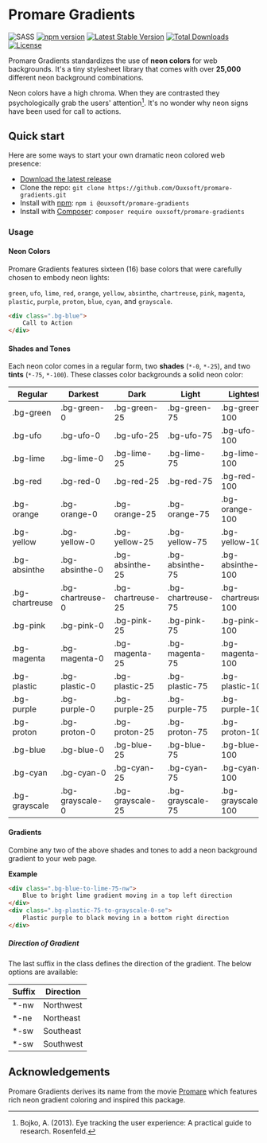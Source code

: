 # Promare Gradients
![SASS](https://img.shields.io/badge/-Sass-CC6699?style=flat-square&logo=sass&logoColor=white)
[![npm version](https://img.shields.io/npm/v/@ouxsoft/promare-gradients)](https://www.npmjs.com/package/@ouxsoft/promare-gradients)
[![Latest Stable Version](https://img.shields.io/packagist/v/Ouxsoft/promare-gradients.svg)](https://packagist.org/packages/Ouxsoft/promare-gradients) 
[![Total Downloads](https://img.shields.io/packagist/dt/Ouxsoft/promare-gradients.svg)](https://packagist.org/packages/Ouxsoft/promare-gradients)
[![License](https://img.shields.io/badge/License-Apache_2.0-blue.svg)](https://opensource.org/licenses/Apache-2.0)

Promare Gradients standardizes the use of **neon colors** for web backgrounds. 
It's a tiny stylesheet library that comes with over **25,000** different neon background combinations.

Neon colors have a high chroma. When they are contrasted they psychologically grab the users' attention[^1].
It's no wonder why neon signs have been used for call to actions.

## Quick start
Here are some ways to start your own dramatic neon colored web presence: 

- [Download the latest release](https://github.com/Ouxsoft/promare-gradients/releases)
- Clone the repo: `git clone https://github.com/Ouxsoft/promare-gradients.git`
- Install with [npm](https://www.npmjs.com/): `npm i @ouxsoft/promare-gradients`
- Install with [Composer](https://getcomposer.org/): `composer require ouxsoft/promare-gradients`

### Usage

#### Neon Colors
Promare Gradients features sixteen (16) base colors that were carefully chosen to embody neon lights:
 
`green`, `ufo`, `lime`, `red`, `orange`, `yellow`, `absinthe`, `chartreuse`, `pink`,
 `magenta`, `plastic`, `purple`, `proton`, `blue`, `cyan`, and `grayscale`.

```html
<div class=".bg-blue">
    Call to Action
</div>
```
 
#### Shades and Tones
Each neon color comes in a regular form, two **shades** (`*-0`, `*-25`), 
and two **tints** (`*-75`, `*-100`). 
These classes color backgrounds a solid neon color:

| Regular        | Darkest          | Dark              | Light             | Lightest           |
| ---            | ---              | ---               | ---               | ---                | 
| .bg-green      | .bg-green-0      | .bg-green-25      | .bg-green-75      | .bg-green-100      |
| .bg-ufo        | .bg-ufo-0        | .bg-ufo-25        | .bg-ufo-75        | .bg-ufo-100        |
| .bg-lime       | .bg-lime-0       | .bg-lime-25       | .bg-lime-75       | .bg-lime-100       | 
| .bg-red        | .bg-red-0        | .bg-red-25        | .bg-red-75        | .bg-red-100        |
| .bg-orange     | .bg-orange-0     | .bg-orange-25     | .bg-orange-75     | .bg-orange-100     |
| .bg-yellow     | .bg-yellow-0     | .bg-yellow-25     | .bg-yellow-75     | .bg-yellow-100     |
| .bg-absinthe   | .bg-absinthe-0   | .bg-absinthe-25   | .bg-absinthe-75   | .bg-absinthe-100   | 
| .bg-chartreuse | .bg-chartreuse-0 | .bg-chartreuse-25 | .bg-chartreuse-75 | .bg-chartreuse-100 |
| .bg-pink       | .bg-pink-0       | .bg-pink-25       | .bg-pink-75       | .bg-pink-100       |
| .bg-magenta    | .bg-magenta-0    | .bg-magenta-25    | .bg-magenta-75    | .bg-magenta-100    | 
| .bg-plastic    | .bg-plastic-0    | .bg-plastic-25    | .bg-plastic-75    | .bg-plastic-100    |
| .bg-purple     | .bg-purple-0     | .bg-purple-25     | .bg-purple-75     | .bg-purple-100     | 
| .bg-proton     | .bg-proton-0     | .bg-proton-25     | .bg-proton-75     | .bg-proton-100     | 
| .bg-blue       | .bg-blue-0       | .bg-blue-25       | .bg-blue-75       | .bg-blue-100       | 
| .bg-cyan       | .bg-cyan-0       | .bg-cyan-25       | .bg-cyan-75       | .bg-cyan-100       | 
| .bg-grayscale  | .bg-grayscale-0  | .bg-grayscale-25  | .bg-grayscale-75  | .bg-grayscale-100  | 

#### Gradients
Combine any two of the above shades and tones to add a neon background gradient to your web page. 

**Example** 
```html
<div class=".bg-blue-to-lime-75-nw">
    Blue to bright lime gradient moving in a top left direction
</div>
<div class=".bg-plastic-75-to-grayscale-0-se">
    Plastic purple to black moving in a bottom right direction
</div>
```

##### Direction of Gradient 
The last suffix in the class defines the direction of the gradient. The below options are available:

| Suffix | Direction | 
| ---    | ---       |
| *-nw   | Northwest |
| *-ne   | Northeast |
| *-sw   | Southeast |
| *-sw   | Southwest |

## Acknowledgements
Promare Gradients derives its name from the movie [Promare](https://en.wikipedia.org/wiki/Promare) which features rich 
neon gradient coloring and inspired this package.


[^1]: Bojko, A. (2013). Eye tracking the user experience: A practical guide to research. Rosenfeld. 
